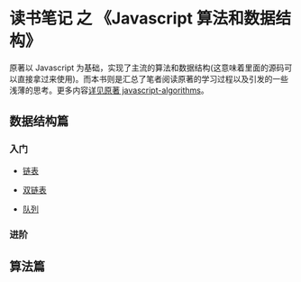 # 读书笔记 之 《Javascript 算法和数据结构》

原著以 Javascript 为基础，实现了主流的算法和数据结构(这意味着里面的源码可以直接拿过来使用)。而本书则是汇总了笔者阅读原著的学习过程以及引发的一些浅薄的思考。更多内容[详见原著 javascript-algorithms](https://github.com/trekhleb/javascript-algorithms)。

## 数据结构篇
### 入门
- [链表](./data-structures/Linked-List.md)

- [双链表](./data-structures/Doubly-Linked-List.md)

- [队列](./data-structures/Queue.md)

### 进阶

## 算法篇